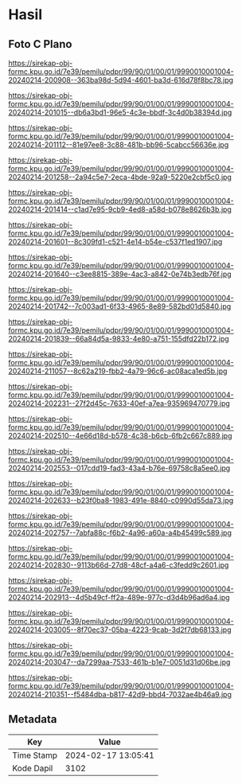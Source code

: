 # Hasil

## Foto C Plano

https://sirekap-obj-formc.kpu.go.id/7e39/pemilu/pdpr/99/90/01/00/01/9990010001004-20240214-200908--363ba98d-5d94-4601-ba3d-616d78f8bc78.jpg

https://sirekap-obj-formc.kpu.go.id/7e39/pemilu/pdpr/99/90/01/00/01/9990010001004-20240214-201015--db6a3bd1-96e5-4c3e-bbdf-3c4d0b38394d.jpg

https://sirekap-obj-formc.kpu.go.id/7e39/pemilu/pdpr/99/90/01/00/01/9990010001004-20240214-201112--81e97ee8-3c88-481b-bb96-5cabcc56636e.jpg

https://sirekap-obj-formc.kpu.go.id/7e39/pemilu/pdpr/99/90/01/00/01/9990010001004-20240214-201258--2a94c5e7-2eca-4bde-92a9-5220e2cbf5c0.jpg

https://sirekap-obj-formc.kpu.go.id/7e39/pemilu/pdpr/99/90/01/00/01/9990010001004-20240214-201414--c1ad7e95-9cb9-4ed8-a58d-b078e8626b3b.jpg

https://sirekap-obj-formc.kpu.go.id/7e39/pemilu/pdpr/99/90/01/00/01/9990010001004-20240214-201601--8c309fd1-c521-4e14-b54e-c537f1ed1907.jpg

https://sirekap-obj-formc.kpu.go.id/7e39/pemilu/pdpr/99/90/01/00/01/9990010001004-20240214-201640--c3ee8815-389e-4ac3-a842-0e74b3edb76f.jpg

https://sirekap-obj-formc.kpu.go.id/7e39/pemilu/pdpr/99/90/01/00/01/9990010001004-20240214-201742--7c003ad1-6f33-4965-8e89-582bd01d5840.jpg

https://sirekap-obj-formc.kpu.go.id/7e39/pemilu/pdpr/99/90/01/00/01/9990010001004-20240214-201839--66a84d5a-9833-4e80-a751-155dfd22b172.jpg

https://sirekap-obj-formc.kpu.go.id/7e39/pemilu/pdpr/99/90/01/00/01/9990010001004-20240214-211057--8c62a219-fbb2-4a79-96c6-ac08aca1ed5b.jpg

https://sirekap-obj-formc.kpu.go.id/7e39/pemilu/pdpr/99/90/01/00/01/9990010001004-20240214-202231--27f2d45c-7633-40ef-a7ea-935969470779.jpg

https://sirekap-obj-formc.kpu.go.id/7e39/pemilu/pdpr/99/90/01/00/01/9990010001004-20240214-202510--4e66d18d-b578-4c38-b6cb-6fb2c667c889.jpg

https://sirekap-obj-formc.kpu.go.id/7e39/pemilu/pdpr/99/90/01/00/01/9990010001004-20240214-202553--017cdd19-fad3-43a4-b76e-69758c8a5ee0.jpg

https://sirekap-obj-formc.kpu.go.id/7e39/pemilu/pdpr/99/90/01/00/01/9990010001004-20240214-202633--b23f0ba8-1983-491e-8840-c0990d55da73.jpg

https://sirekap-obj-formc.kpu.go.id/7e39/pemilu/pdpr/99/90/01/00/01/9990010001004-20240214-202757--7abfa88c-f6b2-4a96-a60a-a4b45499c589.jpg

https://sirekap-obj-formc.kpu.go.id/7e39/pemilu/pdpr/99/90/01/00/01/9990010001004-20240214-202830--9113b66d-27d8-48cf-a4a6-c3fedd9c2601.jpg

https://sirekap-obj-formc.kpu.go.id/7e39/pemilu/pdpr/99/90/01/00/01/9990010001004-20240214-202913--4d5b49cf-ff2a-489e-977c-d3d4b96ad6a4.jpg

https://sirekap-obj-formc.kpu.go.id/7e39/pemilu/pdpr/99/90/01/00/01/9990010001004-20240214-203005--8f70ec37-05ba-4223-9cab-3d2f7db68133.jpg

https://sirekap-obj-formc.kpu.go.id/7e39/pemilu/pdpr/99/90/01/00/01/9990010001004-20240214-203047--da7299aa-7533-461b-b1e7-0051d31d06be.jpg

https://sirekap-obj-formc.kpu.go.id/7e39/pemilu/pdpr/99/90/01/00/01/9990010001004-20240214-210351--f5484dba-b817-42d9-bbd4-7032ae4b46a9.jpg


## Metadata

| Key        | Value               |
| ---------- | ------------------- |
| Time Stamp | 2024-02-17 13:05:41 |
| Kode Dapil | 3102                |



